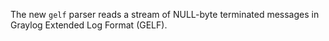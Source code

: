 The new `gelf` parser reads a stream of NULL-byte terminated messages in Graylog
Extended Log Format (GELF).
